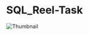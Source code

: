 # SQL_Reel-Task

![Thumbnail](https://github.com/a161189u/SQL_Reel-Task/assets/166571931/55d44b1b-66cc-4ecc-b7e8-0daf86d35f3b)
